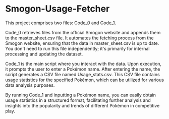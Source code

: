 # Smogon-Usage-Fetcher
This project comprises two files: Code_0 and Code_1.

Code_0 retrieves files from the official Smogon website and appends them to the master_sheet.csv file. It automates the fetching process from the Smogon website, ensuring that the data in master_sheet.csv is up to date. You don't need to run this file independently; it's primarily for internal processing and updating the dataset.

Code_1 is the main script where you interact with the data. Upon execution, it prompts the user to enter a Pokémon name. After entering the name, the script generates a CSV file named Usage_stats.csv. This CSV file contains usage statistics for the specified Pokémon, which can be utilized for various data analysis purposes.

By running Code_1 and inputting a Pokémon name, you can easily obtain usage statistics in a structured format, facilitating further analysis and insights into the popularity and trends of different Pokémon in competitive play.
